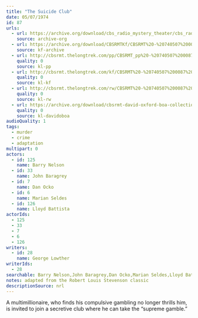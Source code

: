 ```yaml
---
title: "The Suicide Club"
date: 05/07/1974
id: 87
urls: 
  - url: https://archive.org/download/cbs_radio_mystery_theater/cbs_radio_mystery_theater-0051-0100.zip/cbs_radio_mystery_theater-0051-0100%2Fcbsrmt_0087_the_suicide_club.mp3
    source: archive-org
  - url: https://archive.org/download/CBSRMTKf/CBSRMT%20-%20740507%200087%20The%20Suicide%20Club_kf.mp3
    source: kf-archive
  - url: http://cbsrmt.thelongtrek.com/pp/CBSRMT_pp%20-%20740507%200087%20The%20Suicide%20Club.mp3
    quality: 0
    source: kl-pp
  - url: http://cbsrmt.thelongtrek.com/kf/CBSRMT%20-%20740507%200087%20The%20Suicide%20Club_kf.mp3
    quality: 0
    source: kl-kf
  - url: http://cbsrmt.thelongtrek.com/rw/CBSRMT%20-%20740507%200087%20128-44%20The%20Suicide%20Club_rw.mp3
    quality: 0
    source: kl-rw
  - url: https://archive.org/download/cbsrmt-david-oxford-boa-collection/CBSRMT-740507-0087-The-Suicide-Club-(64-44)_kf-{BoA}.mp3
    quality: 0
    source: kl-davidoboa
audioQuality: 1
tags: 
  - murder
  - crime
  - adaptation
multipart: 0
actors:  
  - id: 125
    name: Barry Nelson  
  - id: 33
    name: John Baragrey  
  - id: 7
    name: Dan Ocko  
  - id: 6
    name: Marian Seldes  
  - id: 126
    name: Lloyd Battista
actorIds:  
  - 125  
  - 33  
  - 7  
  - 6  
  - 126
writers:  
  - id: 28
    name: George Lowther
writerIds:  
  - 28
searchable: Barry Nelson,John Baragrey,Dan Ocko,Marian Seldes,Lloyd Battista George Lowther
notes: adapted from the Robert Louis Stevenson classic
descriptionSource: nrl
---
```

A multimillionaire, who finds his compulsive gambling no longer thrills him, is invited to join a secretive club where he can take the “supreme gamble.”